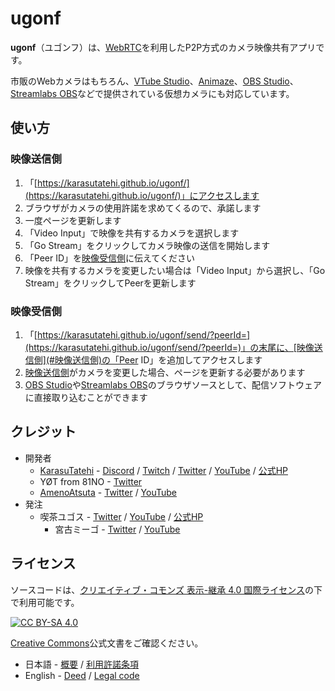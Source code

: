 # ugonf

**ugonf**（ユゴンフ）は、[WebRTC](https://webrtc.org/)を利用したP2P方式のカメラ映像共有アプリです。

市販のWebカメラはもちろん、[VTube Studio](https://store.steampowered.com/app/1325860/VTube_Studio/)、[Animaze](https://store.steampowered.com/app/1364390/Animaze_by_FaceRig/)、[OBS Studio](https://obsproject.com/)、[Streamlabs OBS](https://streamlabs.com/)などで提供されている仮想カメラにも対応しています。

## 使い方

### 映像送信側

1. 「[https://karasutatehi.github.io/ugonf/](https://karasutatehi.github.io/ugonf/)」にアクセスします
2. ブラウザがカメラの使用許諾を求めてくるので、承諾します
3. 一度ページを更新します
4. 「Video Input」で映像を共有するカメラを選択します
5. 「Go Stream」をクリックしてカメラ映像の送信を開始します
6. 「Peer ID」を[映像受信側](#映像受信側)に伝えてください
7. 映像を共有するカメラを変更したい場合は「Video Input」から選択し、「Go Stream」をクリックしてPeerを更新します

### 映像受信側

1. 「[https://karasutatehi.github.io/ugonf/send/?peerId=](https://karasutatehi.github.io/ugonf/send/?peerId=)」の末尾に、[映像送信側](#映像送信側)の「Peer ID」を追加してアクセスします
2. [映像送信側](#映像送信側)がカメラを変更した場合、ページを更新する必要があります
3. [OBS Studio](https://obsproject.com/)や[Streamlabs OBS](https://streamlabs.com/)のブラウザソースとして、配信ソフトウェアに直接取り込むことができます

## クレジット

- 開発者
  - [KarasuTatehi](https://github.com/KarasuTatehi) - [Discord](https://discord.com/invite/AQWkzRCF5W) / [Twitch](https://www.twitch.tv/karasutatehi) / [Twitter](https://twitter.com/KarasuTatehi) / [YouTube](https://www.youtube.com/channel/UCN5Hd3p1cKdvWmoifnVK9oA) / [公式HP](https://virtual-circle-aurora.github.io/talents/karasu-tatehi)
  - YØT from 81NO - [Twitter](https://twitter.com/SandR_YOT)
  - [AmenoAtsuta](https://github.com/AmenoAtsuta) - [Twitter](https://twitter.com/AmenoAtsuta) / [YouTube](https://www.youtube.com/channel/UCcNBKvsZBMPMJTwNaraELHg)
- 発注
  - 喫茶ユゴス - [Twitter](https://twitter.com/cafeyuggoth) / [YouTube](https://www.youtube.com/channel/UC778fxfe9aXazW0AXLyOIpg) / [公式HP](https://w.atwiki.jp/cafe-yuggoth/)
    - 宮古ミーゴ - [Twitter](https://twitter.com/Cutoluruhu_migo) / [YouTube](https://www.youtube.com/channel/UCCwedbOIXxubr7_d2-7bM3g)

## ライセンス

ソースコードは、[クリエイティブ・コモンズ 表示-継承 4.0 国際ライセンス](https://creativecommons.org/licenses/by-sa/4.0/deed.ja)の下で利用可能です。

[![CC BY-SA 4.0](https://i.creativecommons.org/l/by-sa/4.0/88x31.png)](https://creativecommons.org/licenses/by-sa/4.0/deed.ja)

[Creative Commons](https://creativecommons.org/)公式文書をご確認ください。
- 日本語 - [概要](https://creativecommons.org/licenses/by-sa/4.0/deed.ja) / [利用許諾条項](https://creativecommons.org/licenses/by-sa/4.0/legalcode.ja)
- English - [Deed](https://creativecommons.org/licenses/by-sa/4.0/deed) / [Legal code](https://creativecommons.org/licenses/by-sa/4.0/legalcode)
